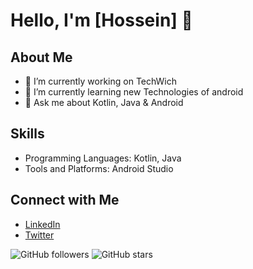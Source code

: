 # Hello, I'm [Hossein] 👋

## About Me
- 🔭 I’m currently working on TechWich
- 🌱 I’m currently learning new Technologies of android
- 💬 Ask me about Kotlin, Java & Android

## Skills
- Programming Languages: Kotlin, Java
- Tools and Platforms: Android Studio

## Connect with Me
- [LinkedIn]([https://linkedin.com/in/your-username](https://www.linkedin.com/in/hossein-beigi-96a057204/))
- [Twitter]([https://twitter.com/your-username](https://x.com/hossein266))

![GitHub followers](https://img.shields.io/github/followers/hossein266?label=Follow&style=social)
![GitHub stars](https://img.shields.io/github/stars/your-username/repository-name?style=social)
